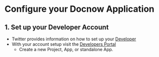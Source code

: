 # Configure your Docnow Application

## 1. Set up your Developer Account

* Twitter provides information on how to set up your [Developer](https://developer.twitter.com/en/apply-for-access)
* With your account setup visit the [Developers Portal](https://developer.twitter.com/en/portal/projects-and-apps)
  * Create a new Project, App, or standalone App.
